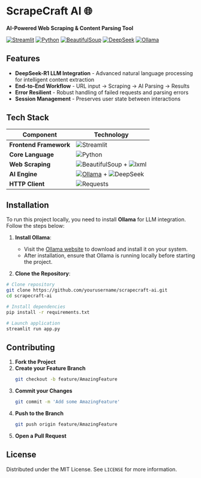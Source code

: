 # ScrapeCraft AI 🌐

**AI-Powered Web Scraping & Content Parsing Tool**

[![Streamlit](https://img.shields.io/badge/Streamlit-FF4B4B?style=for-the-badge&logo=Streamlit&logoColor=white)](https://streamlit.io/)
[![Python](https://img.shields.io/badge/Python-3.9%2B-3776AB?style=for-the-badge&logo=python&logoColor=white)](https://www.python.org/)
[![BeautifulSoup](https://img.shields.io/badge/Beautiful_Soup-4.9.3-green?style=for-the-badge)](https://www.crummy.com/software/BeautifulSoup/)
[![DeepSeek](https://img.shields.io/badge/DeepSeek_R1-LLM_Model-61DAFB?style=for-the-badge)](https://deepseek.com/)
[![Ollama](https://img.shields.io/badge/Ollama-LLM_Integration-orange?style=for-the-badge)](https://ollama.com/)


## Features
- **DeepSeek-R1 LLM Integration** - Advanced natural language processing for intelligent content extraction
- **End-to-End Workflow** - URL input → Scraping → AI Parsing → Results
- **Error Resilient** - Robust handling of failed requests and parsing errors
- **Session Management** - Preserves user state between interactions

## Tech Stack
| Component              | Technology                          |
|------------------------|-------------------------------------|
| **Frontend Framework** | ![Streamlit](https://img.shields.io/badge/Streamlit-FF4B4B?style=flat&logo=Streamlit&logoColor=white) |
| **Core Language**       | ![Python](https://img.shields.io/badge/Python-3.9%2B-3776AB?style=flat&logo=python&logoColor=white) |
| **Web Scraping**        | ![BeautifulSoup](https://img.shields.io/badge/Beautiful_Soup-4.9.3-green?style=flat) + ![lxml](https://img.shields.io/badge/lxml-4.6.3-blue?style=flat) |
| **AI Engine**           | [![Ollama](https://img.shields.io/badge/Ollama--orange?style=for-the-badge)](https://ollama.com/) + ![DeepSeek](https://img.shields.io/badge/DeepSeek_R1-LLM_Model-61DAFB?style=flat) |
| **HTTP Client**         | ![Requests](https://img.shields.io/badge/Requests-2.26.0-red?style=flat) |

## Installation

To run this project locally, you need to install **Ollama** for LLM integration. Follow the steps below:

1. **Install Ollama**:
   - Visit the [Ollama website](https://ollama.com/) to download and install it on your system.
   - After installation, ensure that Ollama is running locally before starting the project.

2. **Clone the Repository**:
```bash
# Clone repository
git clone https://github.com/yourusername/scrapecraft-ai.git
cd scrapecraft-ai

# Install dependencies
pip install -r requirements.txt

# Launch application
streamlit run app.py
```

## Contributing

1. **Fork the Project**
2. **Create your Feature Branch**
   ```bash
   git checkout -b feature/AmazingFeature
   ```
3. **Commit your Changes**
   ```bash
   git commit -m 'Add some AmazingFeature'
   ```
4. **Push to the Branch**
   ```bash
   git push origin feature/AmazingFeature
   ```
5. **Open a Pull Request**

## License

Distributed under the MIT License. See `LICENSE` for more information.


